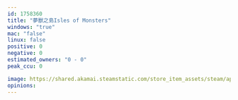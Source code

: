 ```yaml
---
id: 1758360
title: "夢獸之島Isles of Monsters"
windows: "true"
mac: "false"
linux: false
positive: 0
negative: 0
estimated_owners: "0 - 0"
peak_ccu: 0

image: https://shared.akamai.steamstatic.com/store_item_assets/steam/apps/1758360/header.jpg?t=1635831398
opinions:
---
```

